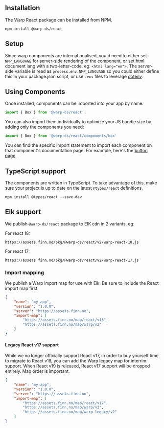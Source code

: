 ## Installation

The Warp React package can be installed from NPM.

```shell
npm install @warp-ds/react
```

## Setup

Since warp components are internationalised, you'd need to either set `NMP_LANGUAGE` for server-side rendering of the component, or set html document lang with a two-letter-code, eg: `<html lang="en">`. The server-side variable is read as `process.env.NMP_LANGUAGE` so you could either define this in your package.json script, or use `.env` files to leverage [dotenv](https://github.com/motdotla/dotenv).

## Using Components

Once installed, components can be imported into your app by name.

```js
import { Box } from '@warp-ds/react';
```

You can also import them individually to optimize your JS bundle size by adding only the components you need:
```js
import { Box } from '@warp-ds/react/components/box'

```

You can find the specific import statement to import each component on that
component's documentation page. For example, here's the [button page](/components/button/).


## TypeScript support

The components are written in TypeScript. To take advantage of this, make sure
your project is up to date on the latest `@types/react` definitions.

```shell
npm install @types/react --save-dev
```

## Eik support
We publish `@warp-ds/react` package to EIK cdn in 2 variants, eg:

For react 18:
```
https://assets.finn.no/pkg/@warp-ds/react/v2/warp-react-18.js
```
For react 17:
```
https://assets.finn.no/pkg/@warp-ds/react/v2/warp-react-17.js
```

### Import mapping

We publish a Warp import map for use with Eik. Be sure to include the React import map first.

```json
{
	"name": "my-app",
	"version": "1.0.0",
	"server": "https://assets.finn.no",
	"import-map": [
		"https://assets.finn.no/map/react/v18",
		"https://assets.finn.no/map/warp/v2"
	]
}
```

#### Legacy React v17 support

While we no longer officially support React v17, in order to buy yourself time to migrate to React v18, you can add the Warp legacy map for interrim support.
When React v19 is released, React v17 support will be dropped entirely.
Map order is important.

```json
{
	"name": "my-app",
	"version": "1.0.0",
	"server": "https://assets.finn.no",
	"import-map": [
		"https://assets.finn.no/map/react/v17",
		"https://assets.finn.no/map/warp/v2",
		"https://assets.finn.no/map/warp-legacy/v2"
	]
}
```